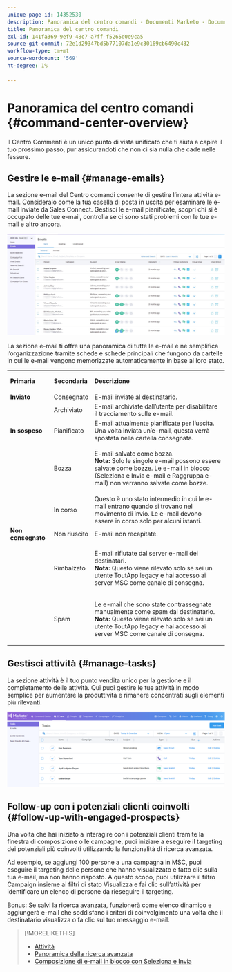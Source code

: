 ```yaml
---
unique-page-id: 14352530
description: Panoramica del centro comandi - Documenti Marketo - Documentazione del prodotto
title: Panoramica del centro comandi
exl-id: 141fa369-9ef9-48c7-a7ff-f5265d0e9ca5
source-git-commit: 72e1d29347bd5b77107da1e9c30169cb6490c432
workflow-type: tm+mt
source-wordcount: '569'
ht-degree: 1%

---
```


# Panoramica del centro comandi {#command-center-overview}

Il Centro Commenti è un unico punto di vista unificato che ti aiuta a capire il tuo prossimo passo, pur assicurandoti che non ci sia nulla che cade nelle fessure.

## Gestire le e-mail {#manage-emails}

La sezione e-mail del Centro comandi consente di gestire l’intera attività e-mail. Consideralo come la tua casella di posta in uscita per esaminare le e-mail inviate da Sales Connect. Gestisci le e-mail pianificate, scopri chi si è occupato delle tue e-mail, controlla se ci sono stati problemi con le tue e-mail e altro ancora.

![](assets/command-center-overview-1.png)

La sezione e-mail ti offre una panoramica di tutte le e-mail e ne semplifica l’organizzazione tramite schede e schede principali che fungono da cartelle in cui le e-mail vengono memorizzate automaticamente in base al loro stato.

<table> 
 <colgroup> 
  <col> 
  <col> 
  <col> 
 </colgroup> 
 <tbody> 
  <tr> 
   <td title="Colore di sfondo : Grigio"><p title=""><strong><span>Primaria</span> </strong></p></td> 
   <td title="Colore di sfondo : Grigio"><p title=""><strong><span>Secondaria</span> </strong></p></td> 
   <td title="Colore di sfondo : Grigio"><p title=""><strong><span>Descrizione</span> </strong></p></td> 
  </tr> 
  <tr> 
   <td title="Colore di sfondo : Blu"><strong title="">Inviato</strong></td> 
   <td title="Colore di sfondo : Blu">Consegnato</td> 
   <td title="Colore di sfondo : Blu">E-mail inviate al destinatario.</td> 
  </tr> 
  <tr> 
   <td title="Colore di sfondo : Blu"><br></td> 
   <td title="Colore di sfondo : Blu">Archiviato</td> 
   <td title="Colore di sfondo : Blu">E-mail archiviate dall’utente per disabilitare il tracciamento sulle e-mail.</td> 
  </tr> 
  <tr> 
   <td title="Colore di sfondo : Grigio"><strong title="">In sospeso</strong></td> 
   <td title="Colore di sfondo : Grigio">Pianificato</td> 
   <td title="Colore di sfondo : Grigio">E-mail attualmente pianificate per l’uscita. Una volta inviata un’e-mail, questa verrà spostata nella cartella consegnata.</td> 
  </tr> 
  <tr> 
   <td title="Colore di sfondo : Grigio"><br></td> 
   <td title="Colore di sfondo : Grigio">Bozza</td> 
   <td title="Colore di sfondo : Grigio"><p>E-mail salvate come bozza.<br><strong>Nota:</strong> Solo le singole e-mail possono essere salvate come bozze. Le e-mail in blocco (Seleziona e Invia e-mail e Raggruppa e-mail) non verranno salvate come bozze.</p></td> 
  </tr> 
  <tr> 
   <td title="Colore di sfondo : Grigio"><br></td> 
   <td title="Colore di sfondo : Grigio">In corso</td> 
   <td title="Colore di sfondo : Grigio">Questo è uno stato intermedio in cui le e-mail entrano quando si trovano nel movimento di invio. Le e-mail devono essere in corso solo per alcuni istanti.</td> 
  </tr> 
  <tr> 
   <td title="Colore di sfondo : Blu"><strong title="">Non consegnato</strong></td> 
   <td title="Colore di sfondo : Blu">Non riuscito</td> 
   <td title="Colore di sfondo : Blu">E-mail non recapitate.</td> 
  </tr> 
  <tr> 
   <td title="Colore di sfondo : Blu"><br></td> 
   <td title="Colore di sfondo : Blu">Rimbalzato</td> 
   <td title="Colore di sfondo : Blu"><p>E-mail rifiutate dal server e-mail dei destinatari. <br><strong>Nota:</strong> Questo viene rilevato solo se sei un utente ToutApp legacy e hai accesso ai server MSC come canale di consegna.</p></td> 
  </tr> 
  <tr> 
   <td title="Colore di sfondo : Blu"><br></td> 
   <td title="Colore di sfondo : Blu">Spam</td> 
   <td title="Colore di sfondo : Blu"><p>Le e-mail che sono state contrassegnate manualmente come spam dal destinatario.<br><strong>Nota:</strong> Questo viene rilevato solo se sei un utente ToutApp legacy e hai accesso ai server MSC come canale di consegna.</p></td> 
  </tr> 
 </tbody> 
</table>

## Gestisci attività {#manage-tasks}

La sezione attività è il tuo punto vendita unico per la gestione e il completamento delle attività. Qui puoi gestire le tue attività in modo semplice per aumentare la produttività e rimanere concentrati sugli elementi più rilevanti.

![](assets/command-center-overview-2.png)

## Follow-up con i potenziali clienti coinvolti {#follow-up-with-engaged-prospects}

Una volta che hai iniziato a interagire con i potenziali clienti tramite la finestra di composizione o le campagne, puoi iniziare a eseguire il targeting dei potenziali più coinvolti utilizzando la funzionalità di ricerca avanzata.

Ad esempio, se aggiungi 100 persone a una campagna in MSC, puoi eseguire il targeting delle persone che hanno visualizzato e fatto clic sulla tua e-mail, ma non hanno risposto. A questo scopo, puoi utilizzare il filtro Campaign insieme ai filtri di stato Visualizza e fai clic sull’attività per identificare un elenco di persone da rieseguire il targeting.

Bonus: Se salvi la ricerca avanzata, funzionerà come elenco dinamico e aggiungerà e-mail che soddisfano i criteri di coinvolgimento una volta che il destinatario visualizza o fa clic sul tuo messaggio e-mail.

>[!MORELIKETHIS]
>
>* [Attività](/help/marketo/product-docs/marketo-sales-connect/tasks/syncing-sales-connect-tasks-with-salesforce-for-the-first-time.md)
>* [Panoramica della ricerca avanzata](/help/marketo/product-docs/marketo-sales-connect/email/command-center/advanced-search-overview.md)
>* [Composizione di e-mail in blocco con Seleziona e Invia](/help/marketo/product-docs/marketo-sales-connect/email/using-the-compose-window/composing-bulk-emails-with-select-and-send.md)

